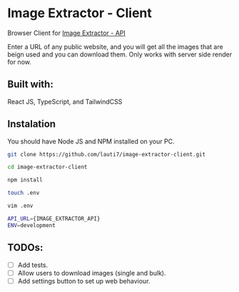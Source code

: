 # Image Extractor - Client

Browser Client for [Image Extractor - API](https://github.com/lauti7/image-extractor-api)

Enter a URL of any public website, and you will get all the images that are beign used and you can download them.
Only works with server side render for now.

## Built with:

React JS, TypeScript, and TailwindCSS

## Instalation

You should have Node JS and NPM installed on your PC.

```bash
git clone https://github.com/lauti7/image-extractor-client.git
```

```bash
cd image-extractor-client
```

```bash
npm install
```

```bash
touch .env

vim .env

API_URL={IMAGE_EXTRACTOR_API}
ENV=development

```

## TODOs:

- [ ] Add tests.
- [ ] Allow users to download images (single and bulk).
- [ ] Add settings button to set up web behaviour.
